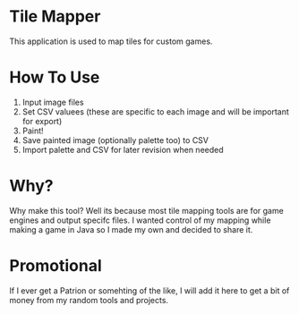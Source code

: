 # Tile Mapper
This application is used to map tiles for custom games.
# How To Use
1. Input image files
2. Set CSV valuees (these are specific to each image and will be important for export)
3. Paint!
4. Save painted image (optionally palette too) to CSV
5. Import palette and CSV for later revision when needed
# Why?
Why make this tool? Well its because most tile mapping tools are for game engines and output specifc files. I wanted control of my mapping while making a game in Java so I made my own and decided to share it.
# Promotional
If I ever get a Patrion or somehting of the like, I will add it here to get a bit of money from my random tools and projects.
